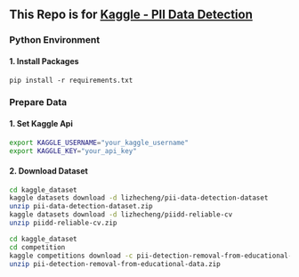 ## This Repo is for [Kaggle - PII Data Detection](https://www.kaggle.com/competitions/pii-detection-removal-from-educational-data)

### Python Environment

#### 1. Install Packages

```b
pip install -r requirements.txt
```

### Prepare Data

#### 1. Set Kaggle Api

```bash
export KAGGLE_USERNAME="your_kaggle_username"
export KAGGLE_KEY="your_api_key"
```

#### 2. Download Dataset

```bash
cd kaggle_dataset
kaggle datasets download -d lizhecheng/pii-data-detection-dataset
unzip pii-data-detection-dataset.zip
kaggle datasets download -d lizhecheng/piidd-reliable-cv
unzip piidd-reliable-cv.zip
```

```bash
cd kaggle_dataset
cd competition
kaggle competitions download -c pii-detection-removal-from-educational-data
unzip pii-detection-removal-from-educational-data.zip
```

